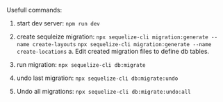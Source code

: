 Usefull commands:

1. start dev server:
`npm run dev`

2. create sequleize migration:
`npx sequelize-cli migration:generate --name create-layouts`
`npx sequelize-cli migration:generate --name create-locations`
    a. Edit created migration files to define db tables. 

3. run migration:
`npx sequelize-cli db:migrate`

4. undo last migration:
`npx sequelize-cli db:migrate:undo`

5. Undo all migrations:
`npx sequelize-cli db:migrate:undo:all`
